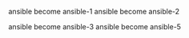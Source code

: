 ansible become ansible-1
ansible become ansible-2

ansible become ansible-3
ansible become ansible-5

